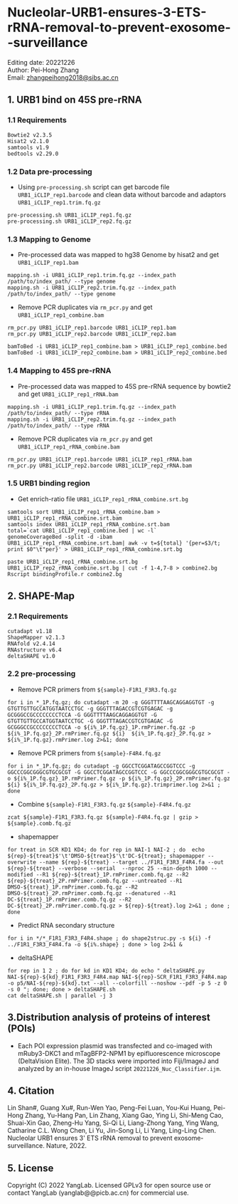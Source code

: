 Nucleolar-URB1-ensures-3-ETS-rRNA-removal-to-prevent-exosome--surveillance
=======
Editing date: 20221226\
Author: Pei-Hong Zhang\
Email: zhangpeihong2018@sibs.ac.cn

## 1. URB1 bind on 45S pre-rRNA

### 1.1 Requirements
```
Bowtie2 v2.3.5
Hisat2 v2.1.0
samtools v1.9
bedtools v2.29.0
```
### 1.2 Data pre-processing
* Using `pre-processing.sh` script can get barcode file `URB1_iCLIP_rep1.barcode` and clean data without barcode and adaptors `URB1_iCLIP_rep1.trim.fq.gz`
```
pre-processing.sh URB1_iCLIP_rep1.fq.gz
pre-processing.sh URB1_iCLIP_rep2.fq.gz
```
### 1.3 Mapping to Genome
* Pre-processed data was mapped to hg38 Genome by hisat2 and get `URB1_iCLIP_rep1.bam`
```
mapping.sh -i URB1_iCLIP_rep1.trim.fq.gz --index_path /path/to/index_path/ --type genome
mapping.sh -i URB1_iCLIP_rep2.trim.fq.gz --index_path /path/to/index_path/ --type genome
```
* Remove PCR duplicates via `rm_pcr.py` and get `URB1_iCLIP_rep1_combine.bam`
```
rm_pcr.py URB1_iCLIP_rep1.barcode URB1_iCLIP_rep1.bam
rm_pcr.py URB1_iCLIP_rep2.barcode URB1_iCLIP_rep2.bam

bamToBed -i URB1_iCLIP_rep1_combine.bam > URB1_iCLIP_rep1_combine.bed
bamToBed -i URB1_iCLIP_rep2_combine.bam > URB1_iCLIP_rep2_combine.bed
```

### 1.4 Mapping to 45S pre-rRNA
* Pre-processed data was mapped to 45S pre-rRNA sequence by bowtie2 and get `URB1_iCLIP_rep1_rRNA.bam`
```
mapping.sh -i URB1_iCLIP_rep1.trim.fq.gz --index_path /path/to/index_path/ --type rRNA
mapping.sh -i URB1_iCLIP_rep2.trim.fq.gz --index_path /path/to/index_path/ --type rRNA
```
* Remove PCR duplicates via `rm_pcr.py` and get `URB1_iCLIP_rep1_rRNA_combine.bam`
```
rm_pcr.py URB1_iCLIP_rep1.barcode URB1_iCLIP_rep1_rRNA.bam
rm_pcr.py URB1_iCLIP_rep2.barcode URB1_iCLIP_rep2_rRNA.bam
```

### 1.5 URB1 binding region
* Get enrich-ratio file `URB1_iCLIP_rep1_rRNA_combine.srt.bg`
```
samtools sort URB1_iCLIP_rep1_rRNA_combine.bam > URB1_iCLIP_rep1_rRNA_combine.srt.bam
samtools index URB1_iCLIP_rep1_rRNA_combine.srt.bam
total=`cat URB1_iCLIP_rep1_combine.bed | wc -l`
genomeCoverageBed -split -d -ibam URB1_iCLIP_rep1_rRNA_combine.srt.bam| awk -v t=${total} '{per=$3/t; print $0"\t"per}' > URB1_iCLIP_rep1_rRNA_combine.srt.bg

paste URB1_iCLIP_rep1_rRNA_combine.srt.bg URB1_iCLIP_rep2_rRNA_combine.srt.bg | cut -f 1-4,7-8 > combine2.bg
Rscript bindingProfile.r combine2.bg
```

## 2. SHAPE-Map

### 2.1 Requirements
```
cutadapt v1.18
ShapeMapper v2.1.3
RNAfold v2.4.14
RNAstructure v6.4
deltaSHAPE v1.0
```
### 2.2 pre-processing
* Remove PCR primers from `${sample}-F1R1_F3R3.fq.gz`
```
for i in *_1P.fq.gz; do cutadapt -m 20 -g GGGTTTTAAGCAGGAGGTGT -g GTGTTGTTGCCATGGTAATCCTGC -g GGGTTTAGACCGTCGTGAGAC -g GCGGGCCGCCCCCCCCTCCA -G GGGTTTTAAGCAGGAGGTGT -G GTGTTGTTGCCATGGTAATCCTGC -G GGGTTTAGACCGTCGTGAGAC -G GCGGGCCGCCCCCCCCTCCA -o ${i%_1P.fq.gz}_1P.rmPrimer.fq.gz -p ${i%_1P.fq.gz}_2P.rmPrimer.fq.gz ${i}  ${i%_1P.fq.gz}_2P.fq.gz > ${i%_1P.fq.gz}.rmPrimer.log 2>&1; done
```
* Remove PCR primers from `${sample}-F4R4.fq.gz`
```
for i in *_1P.fq.gz; do cutadapt -g GGCCTCGGATAGCCGGTCCC -g GGCCCGGCGGGCGTGCGCGT -G GGCCTCGGATAGCCGGTCCC -G GGCCCGGCGGGCGTGCGCGT -o ${i%_1P.fq.gz}_1P.rmPrimer.fq.gz -p ${i%_1P.fq.gz}_2P.rmPrimer.fq.gz ${i} ${i%_1P.fq.gz}_2P.fq.gz > ${i%_1P.fq.gz}.trimprimer.log 2>&1 ; done
```
* Combine `${sample}-F1R1_F3R3.fq.gz` `${sample}-F4R4.fq.gz`
```
zcat ${sample}-F1R1_F3R3.fq.gz ${sample}-F4R4.fq.gz | gzip > ${sample}.comb.fq.gz
```
* shapemapper
```
for treat in SCR KD1 KD4; do for rep in NAI-1 NAI-2 ; do  echo ${rep}-${treat}$'\t'DMSO-${treat}$'\t'DC-${treat}; shapemapper --overwrite --name ${rep}-${treat} --target ../F1R1_F3R3_F4R4.fa --out ${rep}-${treat} --verbose --serial  --nproc 25 --min-depth 1000 --modified --R1 ${rep}-${treat}_1P.rmPrimer.comb.fq.gz --R2 ${rep}-${treat}_2P.rmPrimer.comb.fq.gz --untreated --R1 DMSO-${treat}_1P.rmPrimer.comb.fq.gz --R2 DMSO-${treat}_2P.rmPrimer.comb.fq.gz --denatured --R1 DC-${treat}_1P.rmPrimer.comb.fq.gz --R2 DC-${treat}_2P.rmPrimer.comb.fq.gz > ${rep}-${treat}.log 2>&1 ; done ; done
```
* Predict RNA secondary structure
```
for i in */*_F1R1_F3R3_F4R4.shape ; do shape2struc.py -s ${i} -f ../F1R1_F3R3_F4R4.fa -o ${i%.shape} ; done > log 2>&1 &
```
* deltaSHAPE
```
for rep in 1 2 ; do for kd in KD1 KD4; do echo " deltaSHAPE.py NAI-${rep}-${kd}_F1R1_F3R3_F4R4.map NAI-${rep}-SCR_F1R1_F3R3_F4R4.map -o p5/NAI-${rep}-${kd}.txt --all --colorfill --noshow --pdf -p 5 -z 0 -s 0 "; done; done > deltaSHAPE.sh
cat deltaSHAPE.sh | parallel -j 3
```
## 3.Distribution analysis of proteins of interest (POIs)
* Each POI expression plasmid was transfected and co-imaged with mRuby3-DKC1 and mTagBFP2-NPM1 by epifluorescence microscope (DeltaVision Elite). The 3D stacks were imported into Fiji/ImageJ and analyzed by an in-house ImageJ script `20221226_Nuc_Classifier.ijm`.

## 4. Citation
Lin Shan#, Guang Xu#, Run-Wen Yao, Peng-Fei Luan, You-Kui Huang, Pei-Hong Zhang, Yu-Hang Pan, Lin Zhang, Xiang Gao, Ying Li, Shi-Meng Cao, Shuai-Xin Gao, Zheng-Hu Yang, Si-Qi Li, Liang-Zhong Yang, Ying Wang, Catharine C.L. Wong Chen, Li Yu, Jin-Song Li, Li Yang, Ling-Ling Chen. Nucleolar URB1 ensures 3' ETS rRNA removal to prevent exosome-surveillance. Nature, 2022.

## 5. License
Copyright (C) 2022 YangLab. Licensed GPLv3 for open source use or contact YangLab (yanglab@@picb.ac.cn) for commercial use.